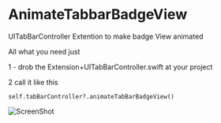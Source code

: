# AnimateTabbarBadgeView

UITabBarController Extention to make badge View animated 

All what you need just 

1 - drob the Extension+UITabBarController.swift at your project 

2 call it like this 

```
self.tabBarController?.animateTabBarBadgeView()

```
![ScreenShot](https://github.com/AliAdam/AnimateTabbarBadgeView/blob/master/screenShot.gif})


